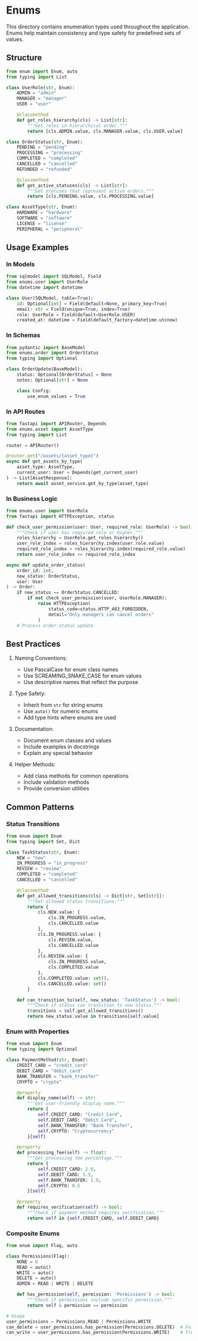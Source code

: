 # Enums

This directory contains enumeration types used throughout the application. Enums help maintain consistency and type safety for predefined sets of values.

## Structure

```python
from enum import Enum, auto
from typing import List

class UserRole(str, Enum):
    ADMIN = "admin"
    MANAGER = "manager"
    USER = "user"

    @classmethod
    def get_roles_hierarchy(cls) -> List[str]:
        """Get roles in hierarchical order."""
        return [cls.ADMIN.value, cls.MANAGER.value, cls.USER.value]

class OrderStatus(str, Enum):
    PENDING = "pending"
    PROCESSING = "processing"
    COMPLETED = "completed"
    CANCELLED = "cancelled"
    REFUNDED = "refunded"

    @classmethod
    def get_active_statuses(cls) -> List[str]:
        """Get statuses that represent active orders."""
        return [cls.PENDING.value, cls.PROCESSING.value]

class AssetType(str, Enum):
    HARDWARE = "hardware"
    SOFTWARE = "software"
    LICENSE = "license"
    PERIPHERAL = "peripheral"
```

## Usage Examples

### In Models

```python
from sqlmodel import SQLModel, Field
from enums.user import UserRole
from datetime import datetime

class User(SQLModel, table=True):
    id: Optional[int] = Field(default=None, primary_key=True)
    email: str = Field(unique=True, index=True)
    role: UserRole = Field(default=UserRole.USER)
    created_at: datetime = Field(default_factory=datetime.utcnow)
```

### In Schemas

```python
from pydantic import BaseModel
from enums.order import OrderStatus
from typing import Optional

class OrderUpdate(BaseModel):
    status: Optional[OrderStatus] = None
    notes: Optional[str] = None

    class Config:
        use_enum_values = True
```

### In API Routes

```python
from fastapi import APIRouter, Depends
from enums.asset import AssetType
from typing import List

router = APIRouter()

@router.get("/assets/{asset_type}")
async def get_assets_by_type(
    asset_type: AssetType,
    current_user: User = Depends(get_current_user)
) -> List[AssetResponse]:
    return await asset_service.get_by_type(asset_type)
```

### In Business Logic

```python
from enums.user import UserRole
from fastapi import HTTPException, status

def check_user_permission(user: User, required_role: UserRole) -> bool:
    """Check if user has required role or higher."""
    roles_hierarchy = UserRole.get_roles_hierarchy()
    user_role_index = roles_hierarchy.index(user.role.value)
    required_role_index = roles_hierarchy.index(required_role.value)
    return user_role_index <= required_role_index

async def update_order_status(
    order_id: int,
    new_status: OrderStatus,
    user: User
) -> Order:
    if new_status == OrderStatus.CANCELLED:
        if not check_user_permission(user, UserRole.MANAGER):
            raise HTTPException(
                status_code=status.HTTP_403_FORBIDDEN,
                detail="Only managers can cancel orders"
            )
    # Process order status update
```

## Best Practices

1. Naming Conventions:
   - Use PascalCase for enum class names
   - Use SCREAMING_SNAKE_CASE for enum values
   - Use descriptive names that reflect the purpose

2. Type Safety:
   - Inherit from `str` for string enums
   - Use `auto()` for numeric enums
   - Add type hints where enums are used

3. Documentation:
   - Document enum classes and values
   - Include examples in docstrings
   - Explain any special behavior

4. Helper Methods:
   - Add class methods for common operations
   - Include validation methods
   - Provide conversion utilities

## Common Patterns

### Status Transitions

```python
from enum import Enum
from typing import Set, Dict

class TaskStatus(str, Enum):
    NEW = "new"
    IN_PROGRESS = "in_progress"
    REVIEW = "review"
    COMPLETED = "completed"
    CANCELLED = "cancelled"

    @classmethod
    def get_allowed_transitions(cls) -> Dict[str, Set[str]]:
        """Get allowed status transitions."""
        return {
            cls.NEW.value: {
                cls.IN_PROGRESS.value,
                cls.CANCELLED.value
            },
            cls.IN_PROGRESS.value: {
                cls.REVIEW.value,
                cls.CANCELLED.value
            },
            cls.REVIEW.value: {
                cls.IN_PROGRESS.value,
                cls.COMPLETED.value
            },
            cls.COMPLETED.value: set(),
            cls.CANCELLED.value: set()
        }

    def can_transition_to(self, new_status: 'TaskStatus') -> bool:
        """Check if status can transition to new status."""
        transitions = self.get_allowed_transitions()
        return new_status.value in transitions[self.value]
```

### Enum with Properties

```python
from enum import Enum
from typing import Optional

class PaymentMethod(str, Enum):
    CREDIT_CARD = "credit_card"
    DEBIT_CARD = "debit_card"
    BANK_TRANSFER = "bank_transfer"
    CRYPTO = "crypto"

    @property
    def display_name(self) -> str:
        """Get user-friendly display name."""
        return {
            self.CREDIT_CARD: "Credit Card",
            self.DEBIT_CARD: "Debit Card",
            self.BANK_TRANSFER: "Bank Transfer",
            self.CRYPTO: "Cryptocurrency"
        }[self]

    @property
    def processing_fee(self) -> float:
        """Get processing fee percentage."""
        return {
            self.CREDIT_CARD: 2.9,
            self.DEBIT_CARD: 1.5,
            self.BANK_TRANSFER: 1.0,
            self.CRYPTO: 0.5
        }[self]

    @property
    def requires_verification(self) -> bool:
        """Check if payment method requires verification."""
        return self in {self.CREDIT_CARD, self.DEBIT_CARD}
```

### Composite Enums

```python
from enum import Flag, auto

class Permissions(Flag):
    NONE = 0
    READ = auto()
    WRITE = auto()
    DELETE = auto()
    ADMIN = READ | WRITE | DELETE

    def has_permission(self, permission: 'Permissions') -> bool:
        """Check if permissions include specific permission."""
        return self & permission == permission

# Usage
user_permissions = Permissions.READ | Permissions.WRITE
can_delete = user_permissions.has_permission(Permissions.DELETE)  # False
can_write = user_permissions.has_permission(Permissions.WRITE)    # True
```
